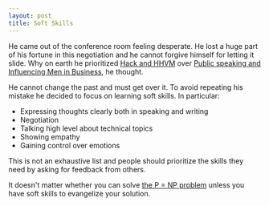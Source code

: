 ```yaml
---
layout: post
title: Soft Skills
---
```


He came out of the conference room feeling desperate. He lost a huge part of his fortune in this negotiation and he cannot forgive himself for letting it slide. Why on earth he prioritized [Hack and HHVM](https://www.oreilly.com/library/view/hack-and-hhvm/9781491920862/) over [Public speaking and Influencing Men in Business](https://en.wikipedia.org/wiki/Public_Speaking_and_Influencing_Men_in_Business), he thought.

He cannot change the past and must get over it. To avoid repeating his mistake he decided to focus on learning soft skills. In particular:

- Expressing thoughts clearly both in speaking and writing
- Negotiation
- Talking high level about technical topics
- Showing empathy
- Gaining control over emotions

This is not an exhaustive list and people should prioritize the skills they need by asking for feedback from others.

It doesn't matter whether you can solve [the P = NP problem](https://en.wikipedia.org/wiki/P_versus_NP_problem) unless you have soft skills to evangelize your solution.
